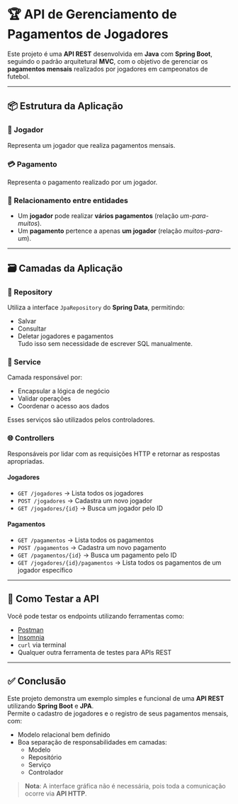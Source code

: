 # 🏆 API de Gerenciamento de Pagamentos de Jogadores

Este projeto é uma **API REST** desenvolvida em **Java** com **Spring Boot**, seguindo o padrão arquitetural **MVC**, com o objetivo de gerenciar os **pagamentos mensais** realizados por jogadores em campeonatos de futebol.

---

## 📦 Estrutura da Aplicação

### 🧍 Jogador
Representa um jogador que realiza pagamentos mensais.

### 💳 Pagamento
Representa o pagamento realizado por um jogador.

### 🔗 Relacionamento entre entidades
- Um **jogador** pode realizar **vários pagamentos** (relação *um-para-muitos*).
- Um **pagamento** pertence a apenas **um jogador** (relação *muitos-para-um*).

---

## 🗃️ Camadas da Aplicação

### 📁 Repository
Utiliza a interface `JpaRepository` do **Spring Data**, permitindo:
- Salvar
- Consultar
- Deletar jogadores e pagamentos  
Tudo isso sem necessidade de escrever SQL manualmente.

### 🧠 Service
Camada responsável por:
- Encapsular a lógica de negócio
- Validar operações
- Coordenar o acesso aos dados

Esses serviços são utilizados pelos controladores.

### 🌐 Controllers
Responsáveis por lidar com as requisições HTTP e retornar as respostas apropriadas.

#### **Jogadores**
- `GET /jogadores` → Lista todos os jogadores  
- `POST /jogadores` → Cadastra um novo jogador  
- `GET /jogadores/{id}` → Busca um jogador pelo ID  

#### **Pagamentos**
- `GET /pagamentos` → Lista todos os pagamentos  
- `POST /pagamentos` → Cadastra um novo pagamento  
- `GET /pagamentos/{id}` → Busca um pagamento pelo ID  
- `GET /jogadores/{id}/pagamentos` → Lista todos os pagamentos de um jogador específico  

---

## 🧪 Como Testar a API

Você pode testar os endpoints utilizando ferramentas como:

- [Postman](https://www.postman.com/)
- [Insomnia](https://insomnia.rest/)
- `curl` via terminal
- Qualquer outra ferramenta de testes para APIs REST

---

## ✅ Conclusão

Este projeto demonstra um exemplo simples e funcional de uma **API REST** utilizando **Spring Boot** e **JPA**.  
Permite o cadastro de jogadores e o registro de seus pagamentos mensais, com:

- Modelo relacional bem definido
- Boa separação de responsabilidades em camadas:
  - Modelo
  - Repositório
  - Serviço
  - Controlador

> **Nota**: A interface gráfica não é necessária, pois toda a comunicação ocorre via **API HTTP**.
